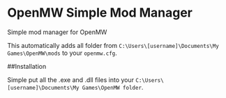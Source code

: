 # OpenMW Simple Mod Manager
Simple mod manager for OpenMW

This automatically adds all folder from `C:\Users\[username]\Documents\My Games\OpenMW\mods` to your `openmw.cfg`. 

##Installation

Simple put all the .exe and .dll files into your `C:\Users\[username]\Documents\My Games\OpenMW folder`. 
